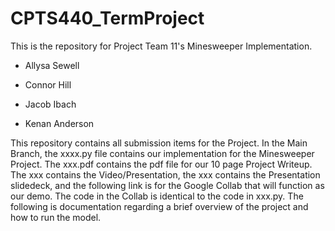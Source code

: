 # CPTS440_TermProject

This is the repository for Project Team 11's Minesweeper Implementation. 

- Allysa Sewell

- Connor Hill

- Jacob Ibach

- Kenan Anderson

This repository contains all submission items for the Project. In the Main Branch, the xxxx.py file contains our implementation for the Minesweeper Project. The xxx.pdf contains the pdf file for our 10 page Project Writeup. The xxx contains the Video/Presentation, the xxx contains the Presentation slidedeck, and the following link is for the Google Collab that will function as our demo. The code in the Collab is identical to the code in xxx.py. The following is documentation regarding a brief overview of the project and how to run the model. 


